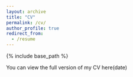 ```yaml
---
layout: archive
title: "CV"
permalink: /cv/
author_profile: true
redirect_from:
  - /resume
---
```


{% include base_path %}

You can view the full version of my CV here(date)
